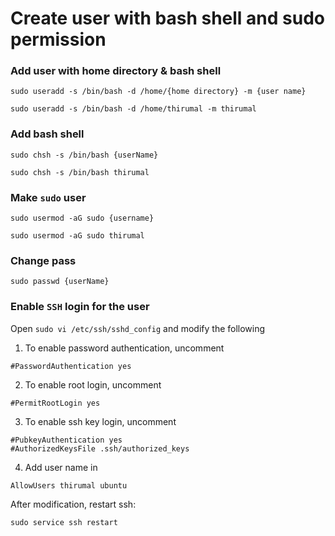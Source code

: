 # Create user with bash shell and sudo permission

### Add user with home directory & bash shell

    sudo useradd -s /bin/bash -d /home/{home directory} -m {user name}

    sudo useradd -s /bin/bash -d /home/thirumal -m thirumal

### Add bash shell

    sudo chsh -s /bin/bash {userName}

    sudo chsh -s /bin/bash thirumal

### Make `sudo` user

    sudo usermod -aG sudo {username}

    sudo usermod -aG sudo thirumal

### Change pass

    sudo passwd {userName}

### Enable `SSH` login for the user

  Open `sudo vi /etc/ssh/sshd_config` and modify the following

  1. To enable password authentication, uncomment

    #PasswordAuthentication yes

  2. To enable root login, uncomment

    #PermitRootLogin yes

  3. To enable ssh key login, uncomment

    #PubkeyAuthentication yes
    #AuthorizedKeysFile .ssh/authorized_keys

  4. Add user name in 

    AllowUsers thirumal ubuntu

After modification, restart ssh:

    sudo service ssh restart
